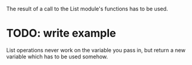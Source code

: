The result of a call to the List module's functions has to be used.

# TODO: write example

List operations never work on the variable you pass in, but return a new
variable which has to be used somehow.
